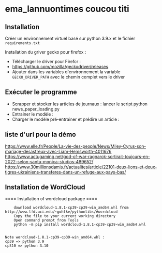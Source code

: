 # ema_lannuontimes coucou titi


## Installation

Créer un environnement virtuel basé sur python 3.9.x et le fichier `requirements.txt`

Installation du griver gecko pour firefox :
- Télécharger le driver pour Firefor : 
- https://github.com/mozilla/geckodriver/releases
- Ajouter dans les variables d'environnement la variable `GECKO_DRIVER_PATH` avec le chemin complet vers le driver

## Exécuter le programme

- Scrapper et stocker les articles de journaux : lancer le script python news_paper_loading.py
- Entrainer le modèle :
- Charger le modèle pré-entrainer et prédire un article :


## liste d'url pour la démo

https://www.elle.fr/People/La-vie-des-people/News/Miley-Cyrus-son-mariage-desastreux-avec-Liam-Hemsworth-4011676
https://www.actugaming.net/god-of-war-ragnarok-sortirait-toujours-en-2022-selon-santa-monica-studios-489652/
https://www.30millionsdamis.fr/actualites/article/22101-deux-lions-et-deux-tigres-ukrainiens-transferes-dans-un-refuge-aux-pays-bas/


## Installation de WordCloud

==== Installation of wordcloud package ====

```
    download wordcloud‑1.8.1‑cp39‑cp39‑win_amd64.whl from http://www.lfd.uci.edu/~gohlke/pythonlibs/#wordcloud
    Copy the file to your current working directory
    Open command prompt from Tools
    python -m pip install wordcloud‑1.8.1‑cp39‑cp39‑win_amd64.whl


Note wordcloud‑1.8.1‑cp39‑cp39‑win_amd64.whl :
cp39 => python 3.9
cp310 => python 3.10
```

